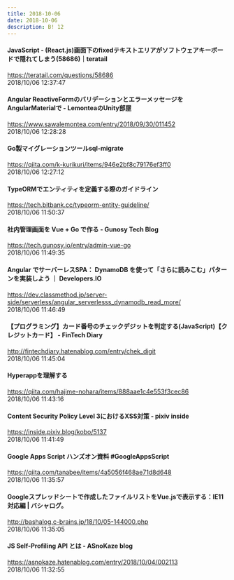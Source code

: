 ```yaml
---
title: 2018-10-06
date: 2018-10-06
description: B! 12
---
```


#### JavaScript - (React.js)画面下のfixedテキストエリアがソフトウェアキーボードで隠れてしまう(58686)｜teratail
https://teratail.com/questions/58686<br>
2018/10/06 12:37:47<br>


#### Angular ReactiveFormのバリデーションとエラーメッセージをAngularMaterialで - LemonteaのUnity部屋
https://www.sawalemontea.com/entry/2018/09/30/011452<br>
2018/10/06 12:28:28<br>


#### Go製マイグレーションツールsql-migrate
https://qiita.com/k-kurikuri/items/946e2bf8c79176ef3ff0<br>
2018/10/06 12:27:12<br>


#### TypeORMでエンティティを定義する際のガイドライン
https://tech.bitbank.cc/typeorm-entity-guideline/<br>
2018/10/06 11:50:37<br>


#### 社内管理画面を Vue + Go で作る - Gunosy Tech Blog
https://tech.gunosy.io/entry/admin-vue-go<br>
2018/10/06 11:49:35<br>


#### Angular でサーバーレスSPA： DynamoDB を使って「さらに読みこむ」パターンを実装しよう ｜ Developers.IO
https://dev.classmethod.jp/server-side/serverless/angular_serverlesss_dynamodb_read_more/<br>
2018/10/06 11:46:49<br>


#### 【プログラミング】カード番号のチェックデジットを判定する(JavaScript)【クレジットカード】 - FinTech Diary
http://fintechdiary.hatenablog.com/entry/chek_digit<br>
2018/10/06 11:45:04<br>


#### Hyperappを理解する
https://qiita.com/hajime-nohara/items/888aae1c4e553f3cec86<br>
2018/10/06 11:43:16<br>


#### Content Security Policy Level 3におけるXSS対策 - pixiv inside
https://inside.pixiv.blog/kobo/5137<br>
2018/10/06 11:41:49<br>


#### Google Apps Script ハンズオン資料 #GoogleAppsScript
https://qiita.com/tanabee/items/4a5056f468ae71d8d648<br>
2018/10/06 11:35:57<br>


#### Googleスプレッドシートで作成したファイルリストをVue.jsで表示する：IE11対応編 | バシャログ。
http://bashalog.c-brains.jp/18/10/05-144000.php<br>
2018/10/06 11:35:05<br>


#### JS Self-Profiling API とは - ASnoKaze blog
https://asnokaze.hatenablog.com/entry/2018/10/04/002113<br>
2018/10/06 11:32:55<br>


